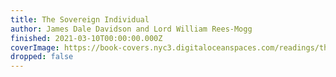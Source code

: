 ```yaml
---
title: The Sovereign Individual
author: James Dale Davidson and Lord William Rees-Mogg
finished: 2021-03-10T00:00:00.000Z
coverImage: https://book-covers.nyc3.digitaloceanspaces.com/readings/the-sovereign-individual-01.jpg
dropped: false
---
```


